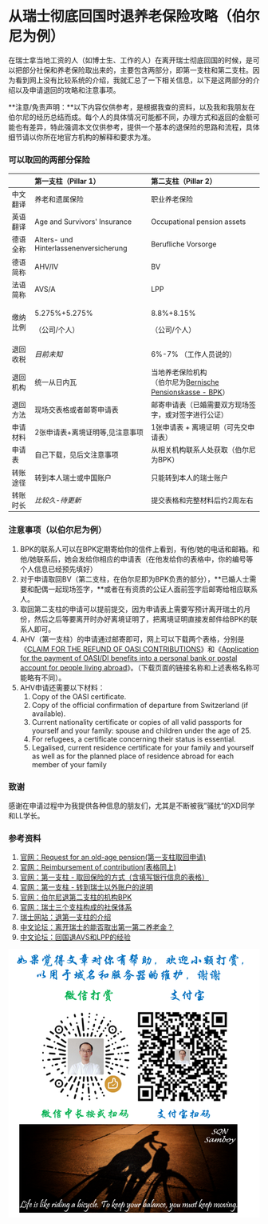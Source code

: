 # 从瑞士彻底回国时退养老保险攻略（伯尔尼为例）

在瑞士拿当地工资的人（如博士生、工作的人）在离开瑞士彻底回国的时候，是可以把部分社保和养老保险取出来的，主要包含两部分，即第一支柱和第二支柱。因为看到网上没有比较系统的介绍，我就汇总了一下相关信息，以下是这两部分的介绍以及申请退回的攻略和注意事项。

**注意/免责声明：**以下内容仅供参考，是根据我查的资料，以及我和我朋友在伯尔尼的经历总结而成。每个人的具体情况可能都不同，办理方式和返回的金额可能也有差异，特此强调本文仅供参考，提供一个基本的退保险的思路和流程，具体细节请以你所在地官方机构的解释和要求为准。

### 可以取回的两部分保险

<table>
  <thead>
    <tr>
      <th style="text-align:left"></th>
      <th style="text-align:left">&#x7B2C;&#x4E00;&#x652F;&#x67F1;&#xFF08;<b>Pillar 1</b>&#xFF09;</th>
      <th
      style="text-align:left">&#x7B2C;&#x4E8C;&#x652F;&#x67F1;&#xFF08;<b>Pillar 2</b>&#xFF09;</th>
    </tr>
  </thead>
  <tbody>
    <tr>
      <td style="text-align:left">&#x4E2D;&#x6587;&#x7FFB;&#x8BD1;</td>
      <td style="text-align:left">&#x517B;&#x8001;&#x548C;&#x9057;&#x5C5E;&#x4FDD;&#x9669;</td>
      <td style="text-align:left">&#x804C;&#x4E1A;&#x517B;&#x8001;&#x4FDD;&#x9669;</td>
    </tr>
    <tr>
      <td style="text-align:left">&#x82F1;&#x8BED;&#x7FFB;&#x8BD1;</td>
      <td style="text-align:left">Age and Survivors&apos; Insurance</td>
      <td style="text-align:left">Occupational pension assets</td>
    </tr>
    <tr>
      <td style="text-align:left">&#x5FB7;&#x8BED;&#x5168;&#x79F0;</td>
      <td style="text-align:left">Alters- und Hinterlassenenversicherung</td>
      <td style="text-align:left">Berufliche Vorsorge</td>
    </tr>
    <tr>
      <td style="text-align:left">&#x5FB7;&#x8BED;&#x7B80;&#x79F0;</td>
      <td style="text-align:left">AHV/IV</td>
      <td style="text-align:left">BV</td>
    </tr>
    <tr>
      <td style="text-align:left">&#x6CD5;&#x8BED;&#x7B80;&#x79F0;</td>
      <td style="text-align:left">AVS/A</td>
      <td style="text-align:left">LPP</td>
    </tr>
    <tr>
      <td style="text-align:left">&#x7F34;&#x7EB3;&#x6BD4;&#x4F8B;</td>
      <td style="text-align:left">
        <p>5.275%+5.275%</p>
        <p>&#xFF08;&#x516C;&#x53F8;/&#x4E2A;&#x4EBA;&#xFF09;</p>
      </td>
      <td style="text-align:left">
        <p>8.8%+8.15%</p>
        <p>&#xFF08;&#x516C;&#x53F8;/&#x4E2A;&#x4EBA;&#xFF09;</p>
      </td>
    </tr>
    <tr>
      <td style="text-align:left">&#x9000;&#x56DE;&#x6536;&#x7A0E;</td>
      <td style="text-align:left"><em>&#x76EE;&#x524D;&#x672A;&#x77E5;</em>
      </td>
      <td style="text-align:left">6%-7% &#xFF08;&#x5DE5;&#x4F5C;&#x4EBA;&#x5458;&#x8BF4;&#x7684;&#xFF09;</td>
    </tr>
    <tr>
      <td style="text-align:left">&#x9000;&#x56DE;&#x673A;&#x6784;</td>
      <td style="text-align:left">&#x7EDF;&#x4E00;&#x4ECE;&#x65E5;&#x5185;&#x74E6;</td>
      <td style="text-align:left">&#x5F53;&#x5730;&#x517B;&#x8001;&#x4FDD;&#x9669;&#x673A;&#x6784;
        <br />&#xFF08;&#x4F2F;&#x5C14;&#x5C3C;&#x4E3A;<a href="https://www.bpk.ch/">Bernische Pensionskasse - BPK</a>&#xFF09;</td>
    </tr>
    <tr>
      <td style="text-align:left">&#x9000;&#x56DE;&#x65B9;&#x6CD5;</td>
      <td style="text-align:left">&#x73B0;&#x573A;&#x4EA4;&#x8868;&#x683C;&#x6216;&#x8005;&#x90AE;&#x5BC4;&#x7533;&#x8BF7;&#x8868;</td>
      <td
      style="text-align:left">&#x90AE;&#x5BC4;&#x7533;&#x8BF7;&#x8868;&#xFF08;&#x5DF2;&#x5A5A;&#x9700;&#x8981;&#x53CC;&#x65B9;&#x73B0;&#x573A;&#x7B7E;&#x5B57;&#xFF0C;&#x6216;&#x5BF9;&#x7B7E;&#x5B57;&#x8FDB;&#x884C;&#x516C;&#x8BC1;&#xFF09;</td>
    </tr>
    <tr>
      <td style="text-align:left">&#x7533;&#x8BF7;&#x6750;&#x6599;</td>
      <td style="text-align:left">2&#x5F20;&#x7533;&#x8BF7;&#x8868;+&#x79BB;&#x5883;&#x8BC1;&#x660E;&#x7B49;,&#x89C1;&#x6CE8;&#x610F;&#x4E8B;&#x9879;</td>
      <td
      style="text-align:left">1&#x5F20;&#x7533;&#x8BF7;&#x8868; + &#x79BB;&#x5883;&#x8BC1;&#x660E;&#xFF08;&#x53EF;&#x5148;&#x4EA4;&#x7533;&#x8BF7;&#x8868;&#xFF09;</td>
    </tr>
    <tr>
      <td style="text-align:left">&#x7533;&#x8BF7;&#x8868;</td>
      <td style="text-align:left">&#x81EA;&#x5DF1;&#x4E0B;&#x8F7D;&#xFF0C;&#x89C1;&#x540E;&#x6587;&#x6CE8;&#x610F;&#x4E8B;&#x9879;</td>
      <td
      style="text-align:left">&#x4ECE;&#x76F8;&#x5173;&#x673A;&#x6784;&#x8054;&#x7CFB;&#x4EBA;&#x5904;&#x83B7;&#x53D6;&#xFF08;&#x4F2F;&#x5C14;&#x5C3C;&#x4E3A;BPK&#xFF09;</td>
    </tr>
    <tr>
      <td style="text-align:left">&#x8F6C;&#x8D26;&#x9014;&#x5F84;</td>
      <td style="text-align:left">&#x8F6C;&#x5230;&#x672C;&#x4EBA;&#x745E;&#x58EB;&#x6216;&#x4E2D;&#x56FD;&#x8D26;&#x6237;</td>
      <td
      style="text-align:left">&#x53EA;&#x80FD;&#x8F6C;&#x5230;&#x672C;&#x4EBA;&#x7684;&#x745E;&#x58EB;&#x8D26;&#x6237;</td>
    </tr>
    <tr>
      <td style="text-align:left">&#x8F6C;&#x8D26;&#x65F6;&#x957F;</td>
      <td style="text-align:left"><em>&#x6BD4;&#x8F83;&#x4E45;-&#x5F85;&#x66F4;&#x65B0;</em>
      </td>
      <td style="text-align:left">&#x63D0;&#x4EA4;&#x8868;&#x683C;&#x548C;&#x5B8C;&#x6574;&#x6750;&#x6599;&#x540E;&#x7EA6;2&#x5468;&#x5DE6;&#x53F3;</td>
    </tr>
  </tbody>
</table>

### 注意事项（以伯尔尼为例）

1. BPK的联系人可以在BPK定期寄给你的信件上看到，有他/她的电话和邮箱。和他/她联系后，她会发给你相应的申请表（在他发给你的表格中，你的编号等个人信息已经预先填好）
2. 对于申请取回BV（第二支柱，在伯尔尼即为BPK负责的部分），**已婚人士需要和配偶一起现场签字，**或者在有资质的公证人面前签字后邮寄给相应联系人。
3. 取回第二支柱的申请可以提前提交，因为申请表上需要写预计离开瑞士的月份，然后之后等要离开时办好离境证明了，把离境证明直接发邮件给BPK的联系人即可。
4. AHV（第一支柱）的申请通过邮寄即可，网上可以下载两个表格，分别是《[CLAIM FOR THE REFUND OF OASI CONTRIBUTIONS](https://www.zas.admin.ch/zas/en/home/particuliers/demander-une-rente-de-vieillesse/nationalite-d_un-autre-pays-.html)》和《[Application for the payment of OASI/DI benefits into a personal bank or postal account for people living abroad](https://www.zas.admin.ch/zas/en/home/particuliers/paiement-des-prestations.html)》。（下载页面的链接名称和上述表格名称可能略有不同）。
5. AHV申请还需要以下材料：
   1. Copy of the OASI certificate. 
   2. Copy of the official confirmation of departure from Switzerland \(if available\). 
   3. Current nationality certificate or copies of all valid passports for yourself and your family: spouse and children under the age of 25. 
   4. For refugees, a certificate concerning their status is essential. 
   5. Legalised, current residence certificate for your family and yourself as well as for the planned place of residence abroad for each member of your family

### 致谢

感谢在申请过程中为我提供各种信息的朋友们，尤其是不断被我”骚扰“的XD同学和LL学长。

### 参考资料

1. [官网：Request for an old-age pension\(第一支柱取回申请\)](https://www.zas.admin.ch/zas/en/home/particuliers/demander-une-rente-de-vieillesse.html)
2. [官网：Reimbursement of contribution\(表格同上\)](https://www.zas.admin.ch/zas/en/home/particuliers/les-versements-uniques/remboursement-des-cotisations.html)
3. [官网：第一支柱 - 取回保险的方式（含填写银行信息的表格）](https://www.zas.admin.ch/zas/en/home/particuliers/paiement-des-prestations.html)
4. [官网：第一支柱 - 转到瑞士以外账户的说明](https://www.zas.admin.ch/zas/en/home/particuliers/paiement-des-prestations/modes-de-paiement.html)
5. [官网：伯尔尼退第二支柱的机构BPK](https://www.bpk.ch/)
6. [官网：瑞士三个支柱构成的社保体系](https://www.eda.admin.ch/aboutswitzerland/zh/home/wirtschaft/soziale-aspekte/soziale-vorsorge.html)
7. [瑞士网站：退第一支柱的介绍](https://www.ch.ch/en/refund-ahv-contributions/)
8. [中文论坛：离开瑞士的能否取出第一第二养老金？](http://swissant.com/forum/forum.php?mod=viewthread&tid=119071)
9. [中文论坛：回国退AVS和LPP的经验](http://www.swissant.com/forum/forum.php?mod=viewthread&tid=39549)

![](.gitbook/assets/20200804-wei-tu-.png)


